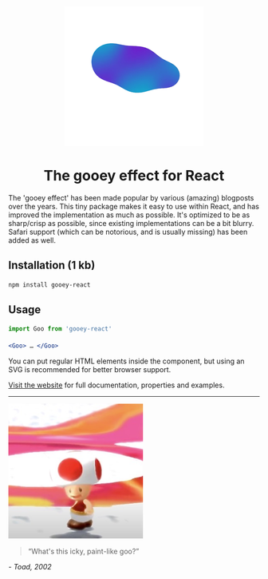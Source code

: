 <p align="center">
  <img alt="Preview" src="docs/static/preview.gif" height="280" width="280">
</p>
<p align="center">
<h1 align="center">The gooey effect for React</h1>
</p>
The 'gooey effect' has been made popular by various (amazing) blogposts over the years. This tiny package makes it easy to use within React, and has improved the implementation as much as possible. It's optimized to be as sharp/crisp as possible, since existing implementations can be a bit blurry. Safari support (which can be notorious, and is usually missing) has been added as well.

## Installation (1 kb)
```sh
npm install gooey-react
```

## Usage
```jsx
import Goo from 'gooey-react'

<Goo> … </Goo>
```
You can put regular HTML elements inside the component, but using an SVG is recommended for better browser support.

[Visit the website](https://gooey-react.netlify.app/) for full documentation, properties and examples.

---

<a href="https://www.youtube.com/watch?v=KK4o5OA6NYg" target="_blank">
  <img alt="Super Mario Sunshine" src="docs/static/icky.jpeg" height="270" width="270">
</a>

> “What's this icky, paint-like goo?”

*- Toad, 2002*

